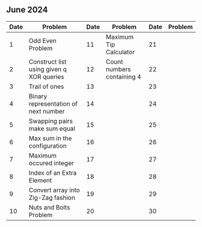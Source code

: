 ## June 2024

| Date | Problem                                  | Date | Problem                    | Date | Problem |
| ---- | ---------------------------------------- | ---- | -------------------------- | ---- | ------- |
| 1    | Odd Even Problem                         | 11   | Maximum Tip Calculator     | 21   |         |
| 2    | Construct list using given q XOR queries | 12   | Count numbers containing 4 | 22   |         |
| 3    | Trail of ones                            | 13   |                            | 23   |         |
| 4    | Binary representation of next number     | 14   |                            | 24   |         |
| 5    | Swapping pairs make sum equal            | 15   |                            | 25   |         |
| 6    | Max sum in the configuration             | 16   |                            | 26   |         |
| 7    | Maximum occured integer                  | 17   |                            | 27   |         |
| 8    | Index of an Extra Element                | 18   |                            | 28   |         |
| 9    | Convert array into Zig-Zag fashion       | 19   |                            | 29   |         |
| 10   | Nuts and Bolts Problem                   | 20   |                            | 30   |         |
